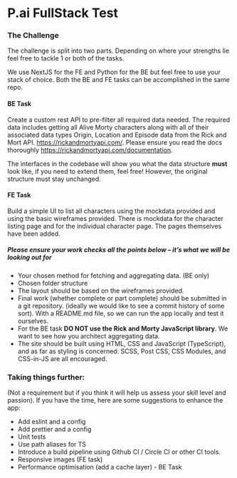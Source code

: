 # P.ai FullStack Test

### The Challenge
The challenge is split into two parts. Depending on where your strengths lie feel free to tackle 1 or both of the tasks.

We use NextJS for the FE and Python for the BE but feel free to use your stack of choice. Both the BE and FE tasks can be accomplished in the same repo. 

#### BE Task
Create a custom rest API to pre-filter all required data needed. The required data includes getting all Alive Morty characters along with all of their associated data types Origin, Location and Episode data from the Rick and Mort API. https://rickandmortyapi.com/. Please ensure you read the docs thoroughly https://rickandmortyapi.com/documentation.

The interfaces in the codebase will show you what the data structure **must** look like, if you need to extend them, feel free! However, the original structure must stay unchanged.

#### FE Task
Build a simple UI to list all characters using the mockdata provided and using the basic wireframes provided. There is mockdata for the character listing page and for the individual character page. The pages themselves have been added.

##### Please ensure your work checks all the points below – it’s what we will be looking out for

- Your chosen method for fetching and aggregating data. (BE only)
- Chosen folder structure
- The layout should be based on the wireframes provided.
- Final work (whether complete or part complete) should be submitted in a git repository. (ideally we would like to see a commit history of some sort). With a README.md file, so we can run the app locally and test it ourselves.
- For the BE task **DO NOT use the Rick and Morty JavaScript library**. We want to see how you architect aggregating data.
- The site should be built using HTML, CSS and JavaScript (TypeScript), and as far as styling is concerned: SCSS, Post CSS, CSS Modules, and CSS-in-JS are all encouraged.

### Taking things further:
(Not a requirement but if you think it will help us assess your skill level and passion).  If you have the time, here are some suggestions to enhance the app:

- Add eslint and a config
- Add prettier and a config
- Unit tests
- Use path aliases for TS
- Introduce a build pipeline using Github CI / Circle CI or other CI tools.
- Responsive images (FE task)
- Performance optimisation (add a cache layer) - BE Task
